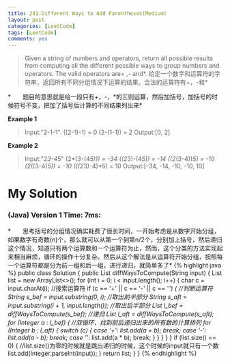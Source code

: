 ```yaml
---
title: 241.Different Ways to Add Parentheses(Medium)
layout: post
categories: [LeetCode]
tags: [LeetCode]
comments: yes
---
```


>Given a string of numbers and operators, return all possible results from computing all the different possible ways to group numbers and operators. The valid operators are+ ,- and\*.
给定一个数字和运算符的字符串，返回所有不同分组情况下运算的结果。合法的运算符有+，-和\*

*　　题目的意思就是给一段只有+，-，\*的三则运算，然后加括号，加括号的时候符号不变，把加了括号后计算的不同结果列出来*

**Example 1**
>Input:"2-1-1".
((2-1)-1) = 0
(2-(1-1)) = 2
Output:[0, 2]

**Example 2**
>Input:"2*3-4*5"
(2*(3-(4*5))) = -34
((2*3)-(4*5)) = -14
((2*(3-4))*5) = -10
(2*((3-4)*5)) = -10
(((2*3)-4)*5) = 10
Output:[-34, -14, -10, -10, 10]

# My Solution
### (Java) Version 1  Time: 7ms:
*　　思考括号的分组情况确实耗费了很长时间，一开始考虑是从数字开始分组，如果数字有奇数(n)个，那么就可以从第一个到第n/2个，分别加上括号，然后递归这个情况，知道只有两个运算数和一个运算符为止，然而，这个分类的方法实现起来相当麻烦，循环的操作十分复杂。然后从这个解法是从运算符开始分组，按照每一个运算符都是分为前一组和后一组，进行递归，就简单多了*
{% highlight java %}
public class Solution {
    public List<Integer> diffWaysToCompute(String input) {
        List<Integer> list = new ArrayList<>();
        for (int i = 0; i < input.length(); i++) {
            char c = input.charAt(i); //搜索运算符
            if (c == '+' || c == '-' || c == '*') { //判断运算符
                String s_bef = input.substring(0, i); //取出前半部分
                String s_aft = input.substring(i + 1, input.length()); //取出后半部分
                List<Integer> l_bef = diffWaysToCompute(s_bef); //递归
                List<Integer> l_aft = diffWaysToCompute(s_aft);
                for (Integer a : l_bef) { //双循环，找到前后递归出来的所有数的计算排列
                    for (Integer b : l_aft) {
                        switch (c) {
                        case '+':
                            list.add(a + b);
                            break;
                        case '-':
                            list.add(a - b);
                            break;
                        case '*':
                            list.add(a * b);
                            break;
                        }
                    }
                }
            }
        }
        if (list.size() == 0) { //list.size()为零的时候就是跳出递归的时候，这个时候的input就只有一个数
            list.add(Integer.parseInt(input));
        }
        return list;
    }
}
{% endhighlight %}